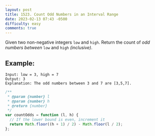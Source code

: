 ```yaml
---
layout: post
title: 1523. Count Odd Numbers in an Interval Range
date: 2023-02-13 07:43 -0500
difficulty: easy
comments: true
---
```


Given two non-negative integers `low` and `high`. Return the count of _odd numbers between_ `low` and `high` _(inclusive)_.

## Example:

```
Input: low = 3, high = 7
Output: 3
Explanation: The odd numbers between 3 and 7 are [3,5,7].
```

```javascript
/**
 * @param {number} l
 * @param {number} h
 * @return {number}
 */
var countOdds = function (l, h) {
  // If the lower bound is even, increment it
  return Math.floor((h + 1) / 2) - Math.floor(l / 2);
};
```

